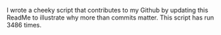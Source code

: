 I wrote a cheeky script that contributes to my Github by updating this ReadMe to illustrate why more than commits matter. This script has run 3486 times.